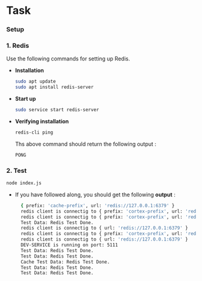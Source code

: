 # Task

### Setup

### 1. **Redis**
Use the following commands for setting up Redis.
- **Installation**
    ```bash
    sudo apt update
    sudo apt install redis-server
    ```

- **Start up**
    ```bash
    sudo service start redis-server
    ```

- **Verifying installation**
    ```bash
    redis-cli ping
    ```
    Ths above command should return the following output :
    ```bash
    PONG
    ```

### 2. **Test**
```bash
node index.js
```
- If you have followed along, you should get the following **output** :
  ```bash
    { prefix: 'cache-prefix', url: 'redis://127.0.0.1:6379' }
    redis client is connectig to { prefix: 'cortex-prefix', url: 'redis://127.0.0.1:6379' }
    redis client is connectig to { prefix: 'cortex-prefix', url: 'redis://127.0.0.1:6379' }
    Test Data: Redis Test Done.
    redis client is connectig to { url: 'redis://127.0.0.1:6379' }
    redis client is connectig to { prefix: 'cortex-prefix', url: 'redis://127.0.0.1:6379' }
    redis client is connectig to { url: 'redis://127.0.0.1:6379' }
    DEV-SERVICE is running on port: 5111
    Test Data: Redis Test Done.
    Test Data: Redis Test Done.
    Cache Test Data: Redis Test Done.
    Test Data: Redis Test Done.
    Test Data: Redis Test Done.
  ```

<!-- TODO -->

